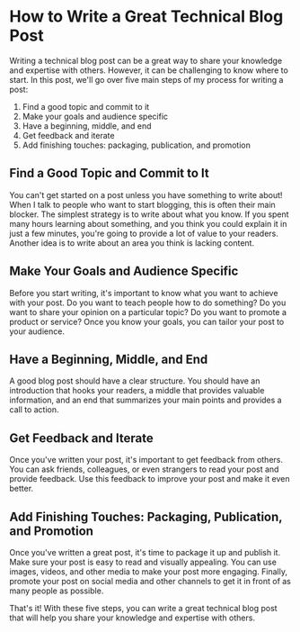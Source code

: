 # How to Write a Great Technical Blog Post

Writing a technical blog post can be a great way to share your knowledge and expertise with others. However, it can be challenging to know where to start. In this post, we'll go over five main steps of my process for writing a post:

1. Find a good topic and commit to it
2. Make your goals and audience specific
3. Have a beginning, middle, and end
4. Get feedback and iterate
5. Add finishing touches: packaging, publication, and promotion

## Find a Good Topic and Commit to It

You can't get started on a post unless you have something to write about! When I talk to people who want to start blogging, this is often their main blocker. The simplest strategy is to write about what you know. If you spent many hours learning about something, and you think you could explain it in just a few minutes, you're going to provide a lot of value to your readers. Another idea is to write about an area you think is lacking content.

## Make Your Goals and Audience Specific

Before you start writing, it's important to know what you want to achieve with your post. Do you want to teach people how to do something? Do you want to share your opinion on a particular topic? Do you want to promote a product or service? Once you know your goals, you can tailor your post to your audience.

## Have a Beginning, Middle, and End

A good blog post should have a clear structure. You should have an introduction that hooks your readers, a middle that provides valuable information, and an end that summarizes your main points and provides a call to action.

## Get Feedback and Iterate

Once you've written your post, it's important to get feedback from others. You can ask friends, colleagues, or even strangers to read your post and provide feedback. Use this feedback to improve your post and make it even better.

## Add Finishing Touches: Packaging, Publication, and Promotion

Once you've written a great post, it's time to package it up and publish it. Make sure your post is easy to read and visually appealing. You can use images, videos, and other media to make your post more engaging. Finally, promote your post on social media and other channels to get it in front of as many people as possible.

That's it! With these five steps, you can write a great technical blog post that will help you share your knowledge and expertise with others.
